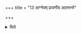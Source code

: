 +++
title = "13 आग्नेयम् प्रायणीय आलभन्ते"

+++

<details><summary>थिते</summary>

आग्नेयं प्रायणीय आलभन्ते । श्वो भूते सारस्वतीं मेषीम् १३
</details>

